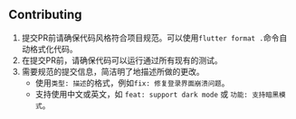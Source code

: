 ## Contributing

1. 提交PR前请确保代码风格符合项目规范。可以使用`flutter format .`命令自动格式化代码。
2. 在提交PR前，请确保代码可以运行通过所有现有的测试。
3. 需要规范的提交信息，简洁明了地描述所做的更改。
    - 使用`类型: 描述`的格式，例如`fix: 修复登录界面崩溃问题`。
    - 支持使用中文或英文，如 `feat: support dark mode` 或 `功能: 支持暗黑模式`。

